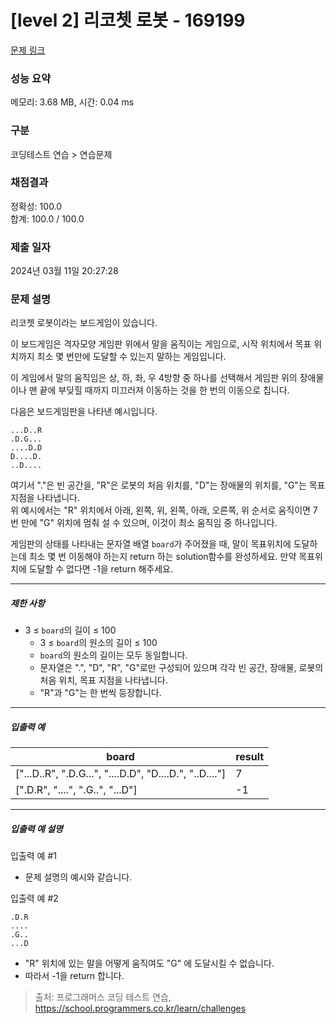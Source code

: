 # [level 2] 리코쳇 로봇 - 169199 

[문제 링크](https://school.programmers.co.kr/learn/courses/30/lessons/169199) 

### 성능 요약

메모리: 3.68 MB, 시간: 0.04 ms

### 구분

코딩테스트 연습 > 연습문제

### 채점결과

정확성: 100.0<br/>합계: 100.0 / 100.0

### 제출 일자

2024년 03월 11일 20:27:28

### 문제 설명

<p>리코쳇 로봇이라는 보드게임이 있습니다. </p>

<p>이 보드게임은 격자모양 게임판 위에서 말을 움직이는 게임으로, 시작 위치에서 목표 위치까지 최소 몇 번만에 도달할 수 있는지 말하는 게임입니다. </p>

<p>이 게임에서 말의 움직임은 상, 하, 좌, 우 4방향 중 하나를 선택해서 게임판 위의 장애물이나 맨 끝에 부딪힐 때까지 미끄러져 이동하는 것을 한 번의 이동으로 칩니다. </p>

<p>다음은 보드게임판을 나타낸 예시입니다.</p>
<div class="highlight"><pre class="codehilite"><code>...D..R
.D.G...
....D.D
D....D.
..D....
</code></pre></div>
<p>여기서 "."은 빈 공간을, "R"은 로봇의 처음 위치를, "D"는 장애물의 위치를, "G"는 목표지점을 나타냅니다.<br>
위 예시에서는 "R" 위치에서 아래, 왼쪽, 위, 왼쪽, 아래, 오른쪽, 위 순서로 움직이면 7번 만에 "G" 위치에 멈춰 설 수 있으며, 이것이 최소 움직임 중 하나입니다.</p>

<p>게임판의 상태를 나타내는 문자열 배열 <code>board</code>가 주어졌을 때, 말이 목표위치에 도달하는데 최소 몇 번 이동해야 하는지 return 하는 solution함수를 완성하세요. 만약 목표위치에 도달할 수 없다면 -1을 return 해주세요.</p>

<hr>

<h5>제한 사항</h5>

<ul>
<li>3 ≤ <code>board</code>의 길이 ≤ 100

<ul>
<li>3 ≤ <code>board</code>의 원소의 길이 ≤ 100</li>
<li><code>board</code>의 원소의 길이는 모두 동일합니다.</li>
<li>문자열은 ".", "D", "R", "G"로만 구성되어 있으며 각각 빈 공간, 장애물, 로봇의 처음 위치, 목표 지점을 나타냅니다.</li>
<li>"R"과 "G"는 한 번씩 등장합니다.</li>
</ul></li>
</ul>

<hr>

<h5>입출력 예</h5>
<table class="table">
        <thead><tr>
<th>board</th>
<th>result</th>
</tr>
</thead>
        <tbody><tr>
<td>["...D..R", ".D.G...", "....D.D", "D....D.", "..D...."]</td>
<td>7</td>
</tr>
<tr>
<td>[".D.R", "....", ".G..", "...D"]</td>
<td>-1</td>
</tr>
</tbody>
      </table>
<hr>

<h5>입출력 예 설명</h5>

<p>입출력 예 #1</p>

<ul>
<li>문제 설명의 예시와 같습니다.</li>
</ul>

<p>입출력 예 #2</p>
<div class="highlight"><pre class="codehilite"><code>.D.R
....
.G..
...D
</code></pre></div>
<ul>
<li>"R" 위치에 있는 말을 어떻게 움직여도 "G" 에 도달시킬 수 없습니다.</li>
<li>따라서 -1을 return 합니다.</li>
</ul>


> 출처: 프로그래머스 코딩 테스트 연습, https://school.programmers.co.kr/learn/challenges